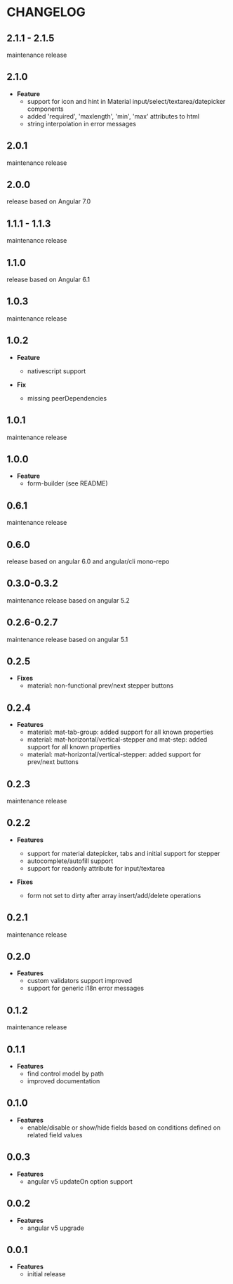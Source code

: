 # CHANGELOG

## 2.1.1 - 2.1.5

maintenance release

## 2.1.0

- **Feature**
  - support for icon and hint in Material input/select/textarea/datepicker components
  - added 'required', 'maxlength', 'min', 'max' attributes to html
  - string interpolation in error messages

## 2.0.1

maintenance release

## 2.0.0

release based on Angular 7.0

## 1.1.1 - 1.1.3

maintenance release

## 1.1.0

release based on Angular 6.1

## 1.0.3

maintenance release

## 1.0.2

- **Feature**

  - nativescript support

- **Fix**
  - missing peerDependencies

## 1.0.1

maintenance release

## 1.0.0

- **Feature**
  - form-builder (see README)

## 0.6.1

maintenance release

## 0.6.0

release based on angular 6.0 and angular/cli mono-repo

## 0.3.0-0.3.2

maintenance release based on angular 5.2

## 0.2.6-0.2.7

maintenance release based on angular 5.1

## 0.2.5

- **Fixes**
  - material: non-functional prev/next stepper buttons

## 0.2.4

- **Features**
  - material: mat-tab-group: added support for all known properties
  - material: mat-horizontal/vertical-stepper and mat-step: added support for all known properties
  - material: mat-horizontal/vertical-stepper: added support for prev/next buttons

## 0.2.3

maintenance release

## 0.2.2

- **Features**

  - support for material datepicker, tabs and initial support for stepper
  - autocomplete/autofill support
  - support for readonly attribute for input/textarea

- **Fixes**
  - form not set to dirty after array insert/add/delete operations

## 0.2.1

maintenance release

## 0.2.0

- **Features**
  - custom validators support improved
  - support for generic i18n error messages

## 0.1.2

maintenance release

## 0.1.1

- **Features**
  - find control model by path
  - improved documentation

## 0.1.0

- **Features**
  - enable/disable or show/hide fields based on conditions defined on related field values

## 0.0.3

- **Features**
  - angular v5 updateOn option support

## 0.0.2

- **Features**
  - angular v5 upgrade

## 0.0.1

- **Features**
  - initial release
